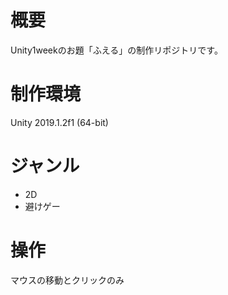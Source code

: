 # 概要
Unity1weekのお題「ふえる」の制作リポジトリです。

# 制作環境
Unity 2019.1.2f1 (64-bit)

# ジャンル
- 2D
- 避けゲー

# 操作
マウスの移動とクリックのみ